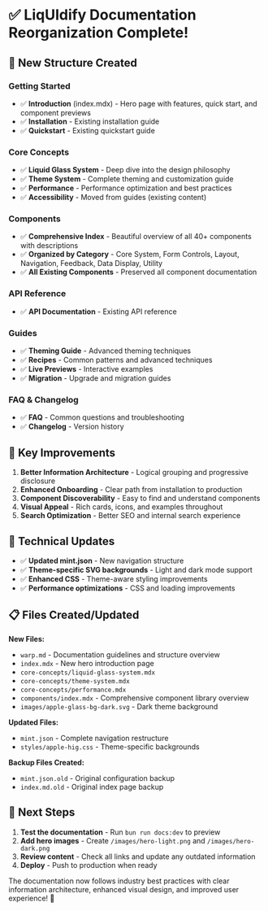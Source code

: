 # ✅ LiqUIdify Documentation Reorganization Complete!

## 📁 New Structure Created

### Getting Started
- ✅ **Introduction** (index.mdx) - Hero page with features, quick start, and component previews
- ✅ **Installation** - Existing installation guide  
- ✅ **Quickstart** - Existing quickstart guide

### Core Concepts  
- ✅ **Liquid Glass System** - Deep dive into the design philosophy
- ✅ **Theme System** - Complete theming and customization guide
- ✅ **Performance** - Performance optimization and best practices
- ✅ **Accessibility** - Moved from guides (existing content)

### Components
- ✅ **Comprehensive Index** - Beautiful overview of all 40+ components with descriptions
- ✅ **Organized by Category** - Core System, Form Controls, Layout, Navigation, Feedback, Data Display, Utility
- ✅ **All Existing Components** - Preserved all component documentation

### API Reference
- ✅ **API Documentation** - Existing API reference

### Guides  
- ✅ **Theming Guide** - Advanced theming techniques
- ✅ **Recipes** - Common patterns and advanced techniques
- ✅ **Live Previews** - Interactive examples
- ✅ **Migration** - Upgrade and migration guides

### FAQ & Changelog
- ✅ **FAQ** - Common questions and troubleshooting
- ✅ **Changelog** - Version history

## 🎨 Key Improvements

1. **Better Information Architecture** - Logical grouping and progressive disclosure
2. **Enhanced Onboarding** - Clear path from installation to production
3. **Component Discoverability** - Easy to find and understand components
4. **Visual Appeal** - Rich cards, icons, and examples throughout
5. **Search Optimization** - Better SEO and internal search experience

## 🔧 Technical Updates

- ✅ **Updated mint.json** - New navigation structure
- ✅ **Theme-specific SVG backgrounds** - Light and dark mode support
- ✅ **Enhanced CSS** - Theme-aware styling improvements
- ✅ **Performance optimizations** - CSS and loading improvements

## 📋 Files Created/Updated

**New Files:**
- `warp.md` - Documentation guidelines and structure overview
- `index.mdx` - New hero introduction page
- `core-concepts/liquid-glass-system.mdx`
- `core-concepts/theme-system.mdx` 
- `core-concepts/performance.mdx`
- `components/index.mdx` - Comprehensive component library overview
- `images/apple-glass-bg-dark.svg` - Dark theme background

**Updated Files:**
- `mint.json` - Complete navigation restructure
- `styles/apple-hig.css` - Theme-specific backgrounds

**Backup Files Created:**
- `mint.json.old` - Original configuration backup
- `index.md.old` - Original index page backup

## 🚀 Next Steps

1. **Test the documentation** - Run `bun run docs:dev` to preview
2. **Add hero images** - Create `/images/hero-light.png` and `/images/hero-dark.png`
3. **Review content** - Check all links and update any outdated information
4. **Deploy** - Push to production when ready

The documentation now follows industry best practices with clear information architecture, enhanced visual design, and improved user experience! 🎉
